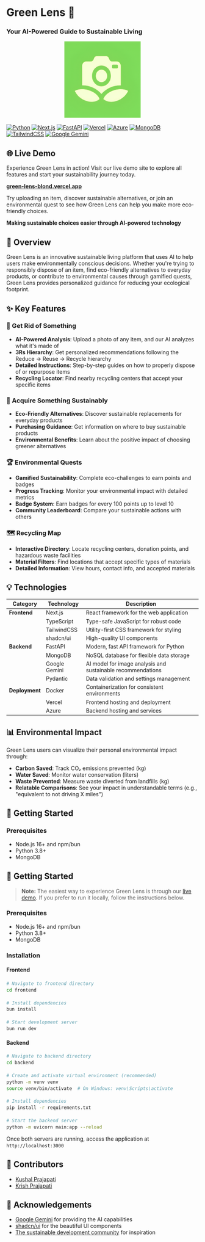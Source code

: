 # Green Lens 🌿

### Your AI-Powered Guide to Sustainable Living

<p align="center">
    <img src="./frontend/app/favicon.ico" alt="Green Lens Logo" width="200" height="200">
</p>

[![Python](https://img.shields.io/badge/Python-3.8+-3776AB?style=for-the-badge&logo=python&logoColor=white)](https://www.python.org/)
[![Next.js](https://img.shields.io/badge/Next.js-Latest-000000?style=for-the-badge&logo=next.js&logoColor=white)](https://nextjs.org/)
[![FastAPI](https://img.shields.io/badge/FastAPI-Latest-009688?style=for-the-badge&logo=fastapi&logoColor=white)](https://fastapi.tiangolo.com/)
[![Vercel](https://img.shields.io/badge/Vercel-Latest-000000?style=for-the-badge&logo=vercel&logoColor=white)](https://vercel.com/)
[![Azure](https://img.shields.io/badge/Azure-Latest-0078D4?style=for-the-badge&logo=microsoftazure&logoColor=white)](https://azure.microsoft.com/)
[![MongoDB](https://img.shields.io/badge/MongoDB-Latest-47A248?style=for-the-badge&logo=mongodb&logoColor=white)](https://www.mongodb.com/)
[![TailwindCSS](https://img.shields.io/badge/TailwindCSS-Latest-06B6D4?style=for-the-badge&logo=tailwindcss&logoColor=white)](https://tailwindcss.com/)
[![Google Gemini](https://img.shields.io/badge/Google_Gemini-Latest-4285F4?style=for-the-badge&logo=google&logoColor=white)](https://ai.google.dev/)


## 🌐 Live Demo

Experience Green Lens in action! Visit our live demo site to explore all features and start your sustainability journey today.

**[green-lens-blond.vercel.app](https://green-lens-blond.vercel.app)**

Try uploading an item, discover sustainable alternatives, or join an environmental quest to see how Green Lens can help you make more eco-friendly choices.


**Making sustainable choices easier through AI-powered technology**

## 🚀 Overview

Green Lens is an innovative sustainable living platform that uses AI to help users make environmentally conscious decisions. Whether you're trying to responsibly dispose of an item, find eco-friendly alternatives to everyday products, or contribute to environmental causes through gamified quests, Green Lens provides personalized guidance for reducing your ecological footprint.

## ✨ Key Features

### 🔄 Get Rid of Something
- **AI-Powered Analysis**: Upload a photo of any item, and our AI analyzes what it's made of
- **3Rs Hierarchy**: Get personalized recommendations following the Reduce → Reuse → Recycle hierarchy
- **Detailed Instructions**: Step-by-step guides on how to properly dispose of or repurpose items
- **Recycling Locator**: Find nearby recycling centers that accept your specific items

### 🌱 Acquire Something Sustainably
- **Eco-Friendly Alternatives**: Discover sustainable replacements for everyday products
- **Purchasing Guidance**: Get information on where to buy sustainable products
- **Environmental Benefits**: Learn about the positive impact of choosing greener alternatives

### 🏆 Environmental Quests
- **Gamified Sustainability**: Complete eco-challenges to earn points and badges
- **Progress Tracking**: Monitor your environmental impact with detailed metrics
- **Badge System**: Earn badges for every 100 points up to level 10
- **Community Leaderboard**: Compare your sustainable actions with others

### 🗺️ Recycling Map
- **Interactive Directory**: Locate recycling centers, donation points, and hazardous waste facilities
- **Material Filters**: Find locations that accept specific types of materials
- **Detailed Information**: View hours, contact info, and accepted materials

## 💡 Technologies

| Category | Technology | Description |
|----------|------------|-------------|
| **Frontend** | Next.js | React framework for the web application |
|  | TypeScript | Type-safe JavaScript for robust code |
|  | TailwindCSS | Utility-first CSS framework for styling |
|  | shadcn/ui | High-quality UI components |
| **Backend** | FastAPI | Modern, fast API framework for Python |
|  | MongoDB | NoSQL database for flexible data storage |
|  | Google Gemini | AI model for image analysis and sustainable recommendations |
|  | Pydantic | Data validation and settings management |
| **Deployment** | Docker | Containerization for consistent environments |
|  | Vercel | Frontend hosting and deployment |
|  | Azure | Backend hosting and services |

## 📊 Environmental Impact

Green Lens users can visualize their personal environmental impact through:

- **Carbon Saved**: Track CO₂ emissions prevented (kg)
- **Water Saved**: Monitor water conservation (liters)  
- **Waste Prevented**: Measure waste diverted from landfills (kg)
- **Relatable Comparisons**: See your impact in understandable terms (e.g., "equivalent to not driving X miles")


## 🚀 Getting Started

### Prerequisites
- Node.js 16+ and npm/bun
- Python 3.8+
- MongoDB

## 🚀 Getting Started

> **Note:** The easiest way to experience Green Lens is through our [live demo](https://green-lens-blond.vercel.app). If you prefer to run it locally, follow the instructions below.

### Prerequisites
- Node.js 16+ and npm/bun
- Python 3.8+
- MongoDB

### Installation

#### Frontend
```bash
# Navigate to frontend directory
cd frontend

# Install dependencies
bun install

# Start development server
bun run dev
```

#### Backend
```bash
# Navigate to backend directory
cd backend

# Create and activate virtual environment (recommended)
python -m venv venv
source venv/bin/activate  # On Windows: venv\Scripts\activate

# Install dependencies
pip install -r requirements.txt

# Start the backend server
python -m uvicorn main:app --reload
```

Once both servers are running, access the application at `http://localhost:3000`

## 👥 Contributors

- [Kushal Prajapati](https://github.com/KushalPraja/)
- [Krish Prajapati](https://github.com/KrishPraj/)

## 🙏 Acknowledgements

- [Google Gemini](https://ai.google.dev/) for providing the AI capabilities
- [shadcn/ui](https://ui.shadcn.com/) for the beautiful UI components
- [The sustainable development community](https://sdgs.un.org/goals) for inspiration
